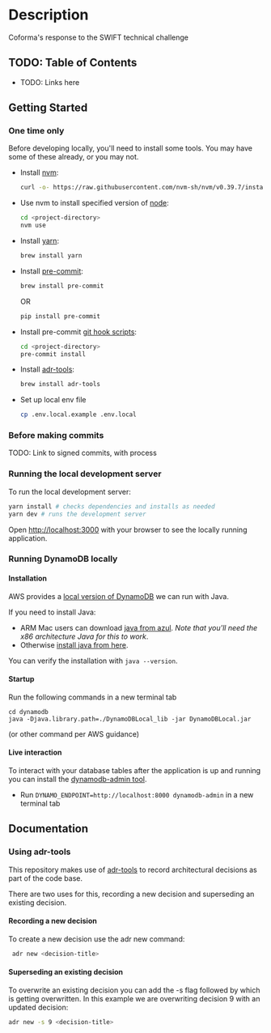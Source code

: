 # Description

Coforma's response to the SWIFT technical challenge

## TODO: Table of Contents

- TODO: Links here

## Getting Started

### One time only

Before developing locally, you'll need to install some tools. You may have some of these already, or you may not.

- Install [nvm](https://github.com/nvm-sh/nvm):

  ```bash
  curl -o- https://raw.githubusercontent.com/nvm-sh/nvm/v0.39.7/install.sh | bash
  ```

- Use nvm to install specified version of [node](https://nodejs.org/en):
  ```bash
  cd <project-directory>
  nvm use
  ```
- Install [yarn](https://classic.yarnpkg.com/en/docs/install):

  ```bash
  brew install yarn
  ```

- Install [pre-commit](https://pre-commit.com/#install):

  ```bash
  brew install pre-commit
  ```

  OR

  ```bash
  pip install pre-commit

  ```

- Install pre-commit [git hook scripts](https://pre-commit.com/#3-install-the-git-hook-scripts):

  ```bash
  cd <project-directory>
  pre-commit install
  ```

- Install [adr-tools](https://github.com/npryce/adr-tools/tree/master):

  ```bash
  brew install adr-tools
  ```

- Set up local env file

  ```bash
  cp .env.local.example .env.local
  ```

### Before making commits

TODO: Link to signed commits, with process

### Running the local development server

To run the local development server:

```bash
yarn install # checks dependencies and installs as needed
yarn dev # runs the development server
```

Open [http://localhost:3000](http://localhost:3000) with your browser to see the locally running application.

### Running DynamoDB locally

#### Installation

AWS provides a [local version of DynamoDB](https://docs.aws.amazon.com/amazondynamodb/latest/developerguide/DynamoDBLocal.DownloadingAndRunning.html) we can run with Java.

If you need to install Java: 
- ARM Mac users can download [java from azul](https://www.azul.com/downloads/?version=java-18-sts&os=macos&architecture=x86-64-bit&package=jdk). _Note that you'll need the x86 architecture Java for this to work_.
- Otherwise [install java from here](https://java.com/en/download/).

You can verify the installation with `java --version`. 

#### Startup

Run the following commands in a new terminal tab

```
cd dynamodb
java -Djava.library.path=./DynamoDBLocal_lib -jar DynamoDBLocal.jar
```

(or other command per AWS guidance)

#### Live interaction

To interact with your database tables after the application is up and running you can install the [dynamodb-admin tool](https://www.npmjs.com/package/dynamodb-admin).

- Run `DYNAMO_ENDPOINT=http://localhost:8000 dynamodb-admin` in a new terminal tab

## Documentation

### Using adr-tools

This repository makes use of [adr-tools](https://github.com/npryce/adr-tools/tree/master) to record architectural decisions as part of the code base.

There are two uses for this, recording a new decision and superseding an existing decision.

#### Recording a new decision

To create a new decision use the adr new command:

```bash
 adr new <decision-title>
```

#### Superseding an existing decision

To overwrite an existing decision you can add the -s flag followed by which is getting overwritten. In this example we are overwriting decision 9 with an updated decision:

```bash
adr new -s 9 <decision-title>
```
